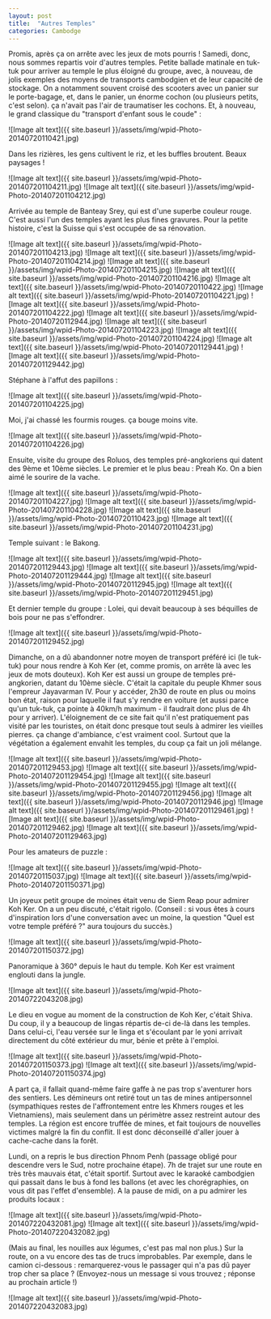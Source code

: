 ```yaml
---
layout: post
title:  "Autres Temples"
categories: Cambodge
---
```

Promis, après ça on arrête avec les jeux de mots pourris ! Samedi, donc, nous sommes repartis voir d'autres temples. Petite ballade matinale en tuk-tuk pour arriver au temple le plus éloigné du groupe, avec, à nouveau, de jolis exemples des moyens de transports cambodgien et de leur capacité de stockage. On a notamment souvent croisé des scooters avec un panier sur le porte-bagage, et, dans le panier, un énorme cochon (ou plusieurs petits, c'est selon). ça n'avait pas l'air de traumatiser les cochons. Et, à nouveau, le grand classique du "transport d'enfant sous le coude" :

![Image alt text]({{ site.baseurl }}/assets/img/wpid-Photo-20140720110421.jpg)

Dans les rizières, les gens cultivent le riz, et les buffles broutent. Beaux paysages !

![Image alt text]({{ site.baseurl }}/assets/img/wpid-Photo-201407201104211.jpg)
![Image alt text]({{ site.baseurl }}/assets/img/wpid-Photo-201407201104212.jpg)

Arrivée au temple de Banteay Srey, qui est d'une superbe couleur rouge. C'est aussi l'un des temples ayant les plus fines gravures. Pour la petite histoire, c'est la Suisse qui s'est occupée de sa rénovation.

![Image alt text]({{ site.baseurl }}/assets/img/wpid-Photo-201407201104213.jpg)
![Image alt text]({{ site.baseurl }}/assets/img/wpid-Photo-201407201104214.jpg)
![Image alt text]({{ site.baseurl }}/assets/img/wpid-Photo-201407201104215.jpg)
![Image alt text]({{ site.baseurl }}/assets/img/wpid-Photo-201407201104216.jpg)
![Image alt text]({{ site.baseurl }}/assets/img/wpid-Photo-20140720110422.jpg)
![Image alt text]({{ site.baseurl }}/assets/img/wpid-Photo-201407201104221.jpg)
![Image alt text]({{ site.baseurl }}/assets/img/wpid-Photo-201407201104222.jpg)
![Image alt text]({{ site.baseurl }}/assets/img/wpid-Photo-20140720112944.jpg)
![Image alt text]({{ site.baseurl }}/assets/img/wpid-Photo-201407201104223.jpg)
![Image alt text]({{ site.baseurl }}/assets/img/wpid-Photo-201407201104224.jpg)
![Image alt text]({{ site.baseurl }}/assets/img/wpid-Photo-201407201129441.jpg)
![Image alt text]({{ site.baseurl }}/assets/img/wpid-Photo-201407201129442.jpg)

Stéphane à l'affut des papillons :

![Image alt text]({{ site.baseurl }}/assets/img/wpid-Photo-201407201104225.jpg)

Moi, j'ai chassé les fourmis rouges. ça bouge moins vite.

![Image alt text]({{ site.baseurl }}/assets/img/wpid-Photo-201407201104226.jpg)

Ensuite, visite du groupe des Roluos, des temples pré-angkoriens qui datent des 9ème et 10ème siècles. Le premier et le plus beau : Preah Ko. On a bien aimé le sourire de la vache.

![Image alt text]({{ site.baseurl }}/assets/img/wpid-Photo-201407201104227.jpg)
![Image alt text]({{ site.baseurl }}/assets/img/wpid-Photo-201407201104228.jpg)
![Image alt text]({{ site.baseurl }}/assets/img/wpid-Photo-20140720110423.jpg)
![Image alt text]({{ site.baseurl }}/assets/img/wpid-Photo-201407201104231.jpg)

Temple suivant : le Bakong.

![Image alt text]({{ site.baseurl }}/assets/img/wpid-Photo-201407201129443.jpg)
![Image alt text]({{ site.baseurl }}/assets/img/wpid-Photo-201407201129444.jpg)
![Image alt text]({{ site.baseurl }}/assets/img/wpid-Photo-20140720112945.jpg)
![Image alt text]({{ site.baseurl }}/assets/img/wpid-Photo-201407201129451.jpg)

Et dernier temple du groupe : Lolei, qui devait beaucoup à ses béquilles de bois pour ne pas s'effondrer.

![Image alt text]({{ site.baseurl }}/assets/img/wpid-Photo-201407201129452.jpg)

Dimanche, on a dû abandonner notre moyen de transport préféré ici (le tuk-tuk) pour nous rendre à Koh Ker (et, comme promis, on arrête là avec les jeux de mots douteux). Koh Ker est aussi un groupe de temples pré-angkorien, datant du 10ème siècle. C'était la capitale du peuple Khmer sous l'empreur Jayavarman IV. Pour y accéder, 2h30 de route en plus ou moins bon état, raison pour laquelle il faut s'y rendre en voiture (et aussi parce qu'un tuk-tuk, ça pointe à 40km/h maximum - il faudrait donc plus de 4h pour y arriver). L'éloignement de ce site fait qu'il n'est pratiquement pas visité par les touristes, on était donc presque tout seuls à admirer les vieilles pierres. ça change d'ambiance, c'est vraiment cool. Surtout que la végétation a également envahit les temples, du coup ça fait un joli mélange.

![Image alt text]({{ site.baseurl }}/assets/img/wpid-Photo-201407201129453.jpg)
![Image alt text]({{ site.baseurl }}/assets/img/wpid-Photo-201407201129454.jpg)
![Image alt text]({{ site.baseurl }}/assets/img/wpid-Photo-201407201129455.jpg)
![Image alt text]({{ site.baseurl }}/assets/img/wpid-Photo-201407201129456.jpg)
![Image alt text]({{ site.baseurl }}/assets/img/wpid-Photo-20140720112946.jpg)
![Image alt text]({{ site.baseurl }}/assets/img/wpid-Photo-201407201129461.jpg)
![Image alt text]({{ site.baseurl }}/assets/img/wpid-Photo-201407201129462.jpg)
![Image alt text]({{ site.baseurl }}/assets/img/wpid-Photo-201407201129463.jpg)

Pour les amateurs de puzzle :

![Image alt text]({{ site.baseurl }}/assets/img/wpid-Photo-20140720115037.jpg)
![Image alt text]({{ site.baseurl }}/assets/img/wpid-Photo-201407201150371.jpg)

Un joyeux petit groupe de moines était venu de Siem Reap pour admirer Koh Ker. On a un peu discuté, c'était rigolo. (Conseil : si vous êtes à cours d'inspiration lors d'une conversation avec un moine, la question "Quel est votre temple préféré ?" aura toujours du succès.)

![Image alt text]({{ site.baseurl }}/assets/img/wpid-Photo-201407201150372.jpg)

Panoramique à 360° depuis le haut du temple. Koh Ker est vraiment englouti dans la jungle.

![Image alt text]({{ site.baseurl }}/assets/img/wpid-Photo-20140722043208.jpg)

Le dieu en vogue au moment de la construction de Koh Ker, c'était Shiva. Du coup, il y a beaucoup de lingas répartis de-ci de-là dans les temples. Dans celui-ci, l'eau versée sur le linga et s'écoulant par le yoni arrivait directement du côté extérieur du mur, bénie et prête à l'emploi.

![Image alt text]({{ site.baseurl }}/assets/img/wpid-Photo-201407201150373.jpg)
![Image alt text]({{ site.baseurl }}/assets/img/wpid-Photo-201407201150374.jpg)

A part ça, il fallait quand-même faire gaffe à ne pas trop s'aventurer hors des sentiers. Les démineurs ont retiré tout un tas de mines antipersonnel (sympathiques restes de l'affrontement entre les Khmers rouges et les Vietnamiens), mais seulement dans un périmètre assez restreint autour des temples. La région est encore truffée de mines, et fait toujours de nouvelles victimes malgré la fin du conflit. Il est donc déconseillé d'aller jouer à cache-cache dans la forêt.

Lundi, on a repris le bus direction Phnom Penh (passage obligé pour descendre vers le Sud, notre prochaine étape). 7h de trajet sur une route en très très mauvais état, c'était sportif. Surtout avec le karaoké cambodgien qui passait dans le bus à fond les ballons (et avec les chorégraphies, on vous dit pas l'effet d'ensemble). A la pause de midi, on a pu admirer les produits locaux :

![Image alt text]({{ site.baseurl }}/assets/img/wpid-Photo-201407220432081.jpg)
![Image alt text]({{ site.baseurl }}/assets/img/wpid-Photo-201407220432082.jpg)

(Mais au final, les nouilles aux légumes, c'est pas mal non plus.)
Sur la route, on a vu encore des tas de trucs improbables. Par exemple, dans le camion ci-dessous : remarquerez-vous le passager qui n'a pas dû payer trop cher sa place ? (Envoyez-nous un message si vous trouvez ; réponse au prochain article !)

![Image alt text]({{ site.baseurl }}/assets/img/wpid-Photo-201407220432083.jpg)








